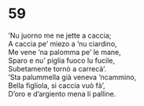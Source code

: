 # 59
  
’Nu juorno me ne jette a caccia;  
A caccia pe’ miezo a ’nu ciardino,  
Me vene ’na palomma pe’ le mane,  
Sparo e nu’ piglia fuoco lu fucile,  
Subetamente tornò a carrecà’.  
’Sta palummella già veneva ’ncammino,  
Bella figliola, si caccia vuò fà’,  
D’oro e d’argiento mena li palline.
